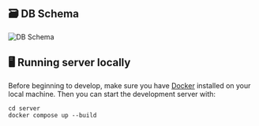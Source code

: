 ## 🗃️ DB Schema

![DB Schema](https://github.com/user-attachments/assets/1216bf1c-ed81-4f00-bd23-3c9df90eba98)

## 🖥️ Running server locally

Before beginning to develop, make sure you have [Docker](https://www.docker.com/products/docker-desktop/) installed on your local machine. Then you can start the development server with:

```
cd server
docker compose up --build
```
